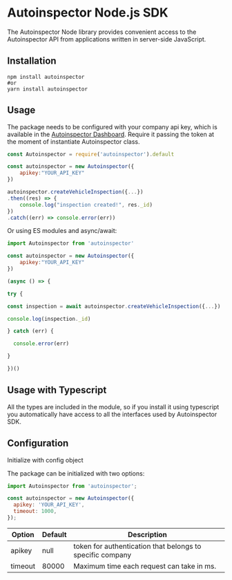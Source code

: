 # Autoinspector Node.js SDK

The Autoinspector Node library provides convenient access to the Autoinspector API from applications written in server-side JavaScript.

## Installation

```
npm install autoinspector
#or
yarn install autoinspector
```

## Usage

The package needs to be configured with your company api key, which is available in the [Autoinspector Dashboard](https://dashboard.autoinspector.com.ar/). Require it passing the token at the moment of instantiate Autoinspector class.

```javascript
const Autoinspector = require('autoinspector').default

const autoinspector = new Autoinspector({
    apikey:"YOUR_API_KEY"
})

autoinspector.createVehicleInspection({...})
.then((res) => {
    console.log("inspection created!", res._id)
})
.catch((err) => console.error(err))
```

Or using ES modules and async/await:

```javascript
import Autoinspector from 'autoinspector'

const autoinspector = new Autoinspector({
    apikey:"YOUR_API_KEY"
})

(async () => {

try {

const inspection = await autoinspector.createVehicleInspection({...})

console.log(inspection._id)

} catch (err) {

  console.error(err)

}

})()
```

## Usage with Typescript

All the types are included in the module, so if you install it using typescript you automatically have access to all the interfaces used by Autoinspector SDK.

## Configuration

Initialize with config object

The package can be initialized with two options:

```javascript
import Autoinspector from 'autoinspector';

const autoinspector = new Autoinspector({
  apikey: 'YOUR_API_KEY',
  timeout: 1000,
});
```

| Option  | Default | Description                                               |
| ------- | ------- | --------------------------------------------------------- |
| apikey  | null    | token for authentication that belongs to specific company |
| timeout | 80000   | Maximum time each request can take in ms.                 |
